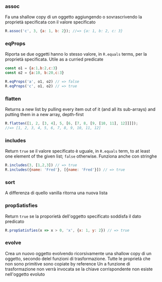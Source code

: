 ### assoc
Fa una shallow copy di un oggetto aggiungendo o sovrascrivendo la proprietà specificata con il valore specificato 
```js
R.assoc('c', 3, {a: 1, b: 2}); //=> {a: 1, b: 2, c: 3}
```
### eqProps
Riporta se due oggetti hanno lo stesso valore, in `R.equals` terms, per la proprietà specificata. Utile as a curried predicate
```js
const o1 = {a:1,b:2,c:3}
const o2 = {a:10, b:20,c:3}

R.eqProps('a', o1, o2) // => false
R.eqProps('c', o1, o2) // => true
```

### flatten
Returns a new list by pulling every item out of it (and all its sub-arrays) and putting them in a new array, depth-first
```js
R.flatten([1, 2, [3, 4], 5, [6, [7, 8, [9, [10, 11], 12]]]]);
//=> [1, 2, 3, 4, 5, 6, 7, 8, 9, 10, 11, 12]
```

### includes
Return `true` se il valore specificato è uguale, in `R.equals` term, to at least one element of the given list; `false` otherwise. Funziona anche con stringhe
```js
R.includes(3, [1,2,3]) // => true
R.includes({name: 'Fred'}, [{name: 'Fred'}]) // => true
```

### sort
A differenza di quello vanilla ritorna una nuova lista

### propSatisfies
Return `true` se la proporietà dell'oggetto specificato soddisfa il dato predicato
```js
R.propSatisfies(x => x > 0, 'x', {x: 1, y: 2}) // => true
``` 

### evolve
Crea un nuovo oggetto evolvendo ricorsivamente una shallow copy di un oggetto, secondo delel funzioni di trasformazione. Tutte le proprietà che non sono primitive sono copiate by reference
Un a funzione di trasformazione non verrà invocata se la chiave corrispondente non esiste nell'oggetto evoluto